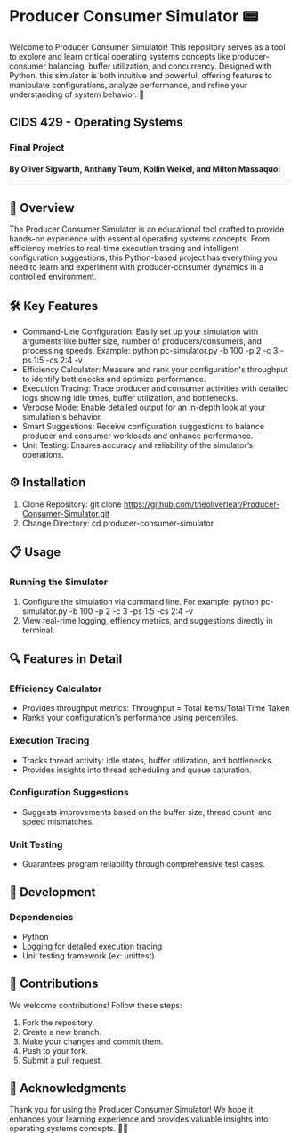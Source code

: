 # Producer Consumer Simulator 📟
Welcome to Producer Consumer Simulator! This repository serves as a tool to explore and learn critical operating systems concepts like producer-consumer balancing, buffer utilization, and concurrency. Designed with Python, this simulator is both intuitive and powerful, offering features to manipulate configurations, analyze performance, and refine your understanding of system behavior. 🌟

## CIDS 429 - Operating Systems
### Final Project
#### By Oliver Sigwarth, Anthany Toum, Kollin Weikel, and Milton Massaquoi

---

## 📖 Overview 
The Producer Consumer Simulator is an educational tool crafted to provide hands-on experience with essential operating systems concepts. From efficiency metrics to real-time execution tracing and intelligent configuration suggestions, this Python-based project has everything you need to learn and experiment with producer-consumer dynamics in a controlled environment.

## 🛠️ Key Features
- Command-Line Configuration: Easily set up your simulation with arguments like buffer size, number of producers/consumers, and processing speeds.
Example: python pc-simulator.py -b 100 -p 2 -c 3 -ps 1:5 -cs 2:4 -v
- Efficiency Calculator: Measure and rank your configuration's throughput to identify bottlenecks and optimize performance.
- Execution Tracing: Trace producer and consumer activities with detailed logs showing idle times, buffer utilization, and bottlenecks.
- Verbose Mode: Enable detailed output for an in-depth look at your simulation's behavior.
- Smart Suggestions: Receive configuration suggestions to balance producer and consumer workloads and enhance performance.
- Unit Testing: Ensures accuracy and reliability of the simulator’s operations.
  
## ⚙️ Installation
1. Clone Repository:
   git clone https://github.com/theoliverlear/Producer-Consumer-Simulator.git
2. Change Directory:
   cd producer-consumer-simulator 

## 📋 Usage
### Running the Simulator 
1. Configure the simulation via command line. For example:
   python pc-simulator.py -b 100 -p 2 -c 3 -ps 1:5 -cs 2:4 -v
2. View real-rime logging, effiency metrics, and suggestions directly in terminal.

## 🔍 Features in Detail
### Efficiency Calculator 
- Provides throughput metrics: Throughput = Total Items/Total Time Taken
- Ranks your configuration's performance using percentiles.

### Execution Tracing 
- Tracks thread activity: idle states, buffer utilization, and bottlenecks.
- Provides insights into thread scheduling and queue saturation.

### Configuration Suggestions
- Suggests improvements based on the buffer size, thread count, and speed mismatches.

### Unit Testing 
- Guarantees program reliability through comprehensive test cases.

## 🧰 Development
### Dependencies 
- Python
- Logging for detailed execution tracing
- Unit testing framework (ex: unittest)

## 🌟 Contributions
We welcome contributions! Follow these steps:
1. Fork the repository.
2. Create a new branch.
3. Make your changes and commit them.
4. Push to your fork.
5. Submit a pull request.

## 🙌 Acknowledgments
Thank you for using the Producer Consumer Simulator! We hope it enhances your learning experience and provides valuable insights into operating systems concepts. 🚀✨

